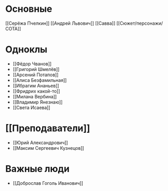 # Основные 
[[Серёжа Пчелкин]]
[[Андрей Львович]]
[[Савва]]
[[Сюжет/персонажи/СОТА]]

# Одноклы
- [[Фёдор Чванов]]
- [[Григорий Шмелёв]]
- [[Арсений Потапов]]
- [[Алиса Безфамильная]]
- [[Ибрагим Ананьев]]
- [[Фридрих какой-то]]
- [[Милана Вербина]] 
- [[Владимир Янезнаю]]
- [[Света Исаева]]
# [[Преподаватели]] 
- [[Юрий Александрович]]
- [[Максим Сергеевич Кузнецов]]
# Важные люди
- [[Доброслав Гоголь Иванович]]

